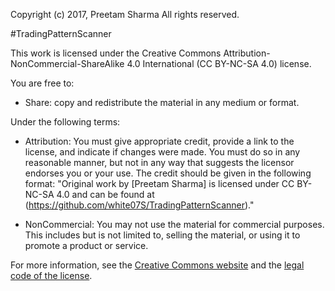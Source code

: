 Copyright (c) 2017, Preetam Sharma
All rights reserved.

#TradingPatternScanner

This work is licensed under the Creative Commons Attribution-NonCommercial-ShareAlike 4.0 International (CC BY-NC-SA 4.0) license.

You are free to:

- Share: copy and redistribute the material in any medium or format.

Under the following terms:

- Attribution: You must give appropriate credit, provide a link to the license, and indicate if changes were made. You must do so in any reasonable manner, but not in any way that suggests the licensor endorses you or your use. The credit should be given in the following format: "Original work by [Preetam Sharma] is licensed under CC BY-NC-SA 4.0 and can be found at (https://github.com/white07S/TradingPatternScanner)."

- NonCommercial: You may not use the material for commercial purposes. This includes but is not limited to, selling the material, or using it to promote a product or service.


For more information, see the [Creative Commons website](https://creativecommons.org/licenses/by-nc-sa/4.0/) and the [legal code of the license](https://creativecommons.org/licenses/by-nc-sa/4.0/legalcode).

